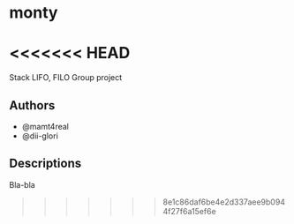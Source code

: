 # monty
<<<<<<< HEAD
=======
Stack LIFO, FILO Group project

## Authors

* @mamt4real
* @dii-glori

## Descriptions

Bla-bla
>>>>>>> 8e1c86daf6be4e2d337aee9b0944f27f6a15ef6e
